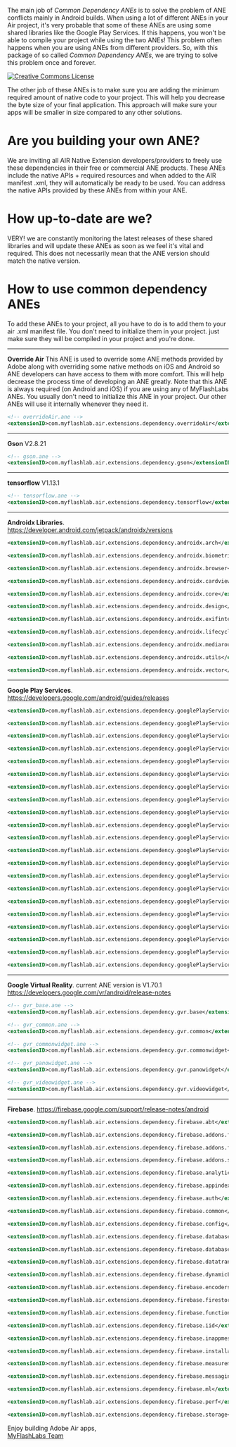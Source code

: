 The main job of *Common Dependency ANEs* is to solve the problem of ANE conflicts mainly in Android builds. When using a lot of different ANEs in your Air project, it's very probable that some of these ANEs are using some shared libraries like the Google Play Services. If this happens, you won't be able to compile your project while using the two ANEs! This problem often happens when you are using ANEs from different providers. So, with this package of so called *Common Dependency ANEs*, we are trying to solve this problem once and forever.

<a rel="license" href="http://creativecommons.org/licenses/by-nd/4.0/"><img alt="Creative Commons License" style="border-width:0" src="https://i.creativecommons.org/l/by-nd/4.0/88x31.png" /></a>

The other job of these ANEs is to make sure you are adding the minimum required amount of native code to your project. This will help you decrease the byte size of your final application. This approach will make sure your apps will be smaller in size compared to any other solutions.

# Are you building your own ANE?
We are inviting all AIR Native Extension developers/providers to freely use these dependencies in their free or commercial ANE products. These ANEs include the native APIs + required resources and when added to the AIR manifest .xml, they will automatically be ready to be used. You can address the native APIs provided by these ANEs from within your ANE.

# How up-to-date are we?
VERY! we are constantly monitoring the latest releases of these shared libraries and will update these ANEs as soon as we feel it's vital and required. This does not necessarily mean that the ANE version should match the native version.

# How to use common dependency ANEs
To add these ANEs to your project, all you have to do is to add them to your air .xml manifest file. You don't need to initialize them in your project. just make sure they will be compiled in your project and you're done.

------------------------------------------------------
**Override Air** This ANE is used to override some ANE methods provided by Adobe along with overriding some native methods on iOS and Android so ANE developers can have access to them with more comfort. This will help decrease the process time of developing an ANE greatly. Note that this ANE is always required (on Android and iOS) if you are using any of MyFlashLabs ANEs. You usually don't need to initialize this ANE in your project. Our other ANEs will use it internally whenever they need it.
```xml
<!-- overrideAir.ane -->
<extensionID>com.myflashlab.air.extensions.dependency.overrideAir</extensionID>
```

------------------------------------------------------
**Gson** V2.8.21
```xml
<!-- gson.ane -->
<extensionID>com.myflashlab.air.extensions.dependency.gson</extensionID>
```

------------------------------------------------------
**tensorflow** V1.13.1
```xml
<!-- tensorflow.ane -->
<extensionID>com.myflashlab.air.extensions.dependency.tensorflow</extensionID>
```

------------------------------------------------------
**Androidx Libraries**. https://developer.android.com/jetpack/androidx/versions
```xml
<extensionID>com.myflashlab.air.extensions.dependency.androidx.arch</extensionID>

<extensionID>com.myflashlab.air.extensions.dependency.androidx.biometric</extensionID>

<extensionID>com.myflashlab.air.extensions.dependency.androidx.browser</extensionID>

<extensionID>com.myflashlab.air.extensions.dependency.androidx.cardview</extensionID>

<extensionID>com.myflashlab.air.extensions.dependency.androidx.core</extensionID>

<extensionID>com.myflashlab.air.extensions.dependency.androidx.design</extensionID>

<extensionID>com.myflashlab.air.extensions.dependency.androidx.exifinterface</extensionID>

<extensionID>com.myflashlab.air.extensions.dependency.androidx.lifecycle</extensionID>

<extensionID>com.myflashlab.air.extensions.dependency.androidx.mediarouter</extensionID>

<extensionID>com.myflashlab.air.extensions.dependency.androidx.utils</extensionID>

<extensionID>com.myflashlab.air.extensions.dependency.androidx.vector</extensionID>
```


------------------------------------------------------
**Google Play Services**. https://developers.google.com/android/guides/releases
```xml
<extensionID>com.myflashlab.air.extensions.dependency.googlePlayServices.ads</extensionID>

<extensionID>com.myflashlab.air.extensions.dependency.googlePlayServices.ads.lite</extensionID>

<extensionID>com.myflashlab.air.extensions.dependency.googlePlayServices.analytics</extensionID>

<extensionID>com.myflashlab.air.extensions.dependency.googlePlayServices.auth</extensionID>

<extensionID>com.myflashlab.air.extensions.dependency.googlePlayServices.base</extensionID>

<extensionID>com.myflashlab.air.extensions.dependency.googlePlayServices.basement</extensionID>

<extensionID>com.myflashlab.air.extensions.dependency.googlePlayServices.clearcut</extensionID>

<extensionID>com.myflashlab.air.extensions.dependency.googlePlayServices.drive</extensionID>

<extensionID>com.myflashlab.air.extensions.dependency.googlePlayServices.flags</extensionID>

<extensionID>com.myflashlab.air.extensions.dependency.googlePlayServices.games</extensionID>

<extensionID>com.myflashlab.air.extensions.dependency.googlePlayServices.gass</extensionID>

<extensionID>com.myflashlab.air.extensions.dependency.googlePlayServices.location</extensionID>

<extensionID>com.myflashlab.air.extensions.dependency.googlePlayServices.maps</extensionID>

<extensionID>com.myflashlab.air.extensions.dependency.googlePlayServices.measurementBase</extensionID>

<extensionID>com.myflashlab.air.extensions.dependency.googlePlayServices.panorama</extensionID>

<extensionID>com.myflashlab.air.extensions.dependency.googlePlayServices.phenotype</extensionID>

<extensionID>com.myflashlab.air.extensions.dependency.googlePlayServices.places</extensionID>

<extensionID>com.myflashlab.air.extensions.dependency.googlePlayServices.stats</extensionID>

<extensionID>com.myflashlab.air.extensions.dependency.googlePlayServices.tagmanager</extensionID>

<extensionID>com.myflashlab.air.extensions.dependency.googlePlayServices.tasks</extensionID>

<extensionID>com.myflashlab.air.extensions.dependency.googlePlayServices.vision</extensionID>
```

------------------------------------------------------
**Google Virtual Reality**. current ANE version is V1.70.1 https://developers.google.com/vr/android/release-notes
```xml
<!-- gvr_base.ane -->
<extensionID>com.myflashlab.air.extensions.dependency.gvr.base</extensionID>

<!-- gvr_common.ane -->
<extensionID>com.myflashlab.air.extensions.dependency.gvr.common</extensionID>

<!-- gvr_commonwidget.ane -->
<extensionID>com.myflashlab.air.extensions.dependency.gvr.commonwidget</extensionID>

<!-- gvr_panowidget.ane -->
<extensionID>com.myflashlab.air.extensions.dependency.gvr.panowidget</extensionID>

<!-- gvr_videowidget.ane -->
<extensionID>com.myflashlab.air.extensions.dependency.gvr.videowidget</extensionID>
```

------------------------------------------------------
**Firebase**. https://firebase.google.com/support/release-notes/android
```xml
<extensionID>com.myflashlab.air.extensions.dependency.firebase.abt</extensionID>

<extensionID>com.myflashlab.air.extensions.dependency.firebase.addons.fcm</extensionID>

<extensionID>com.myflashlab.air.extensions.dependency.firebase.addons.firestore</extensionID>

<extensionID>com.myflashlab.air.extensions.dependency.firebase.addons.squareup</extensionID>

<extensionID>com.myflashlab.air.extensions.dependency.firebase.analytics</extensionID>

<extensionID>com.myflashlab.air.extensions.dependency.firebase.appindexing</extensionID>

<extensionID>com.myflashlab.air.extensions.dependency.firebase.auth</extensionID>

<extensionID>com.myflashlab.air.extensions.dependency.firebase.common</extensionID>

<extensionID>com.myflashlab.air.extensions.dependency.firebase.config</extensionID>

<extensionID>com.myflashlab.air.extensions.dependency.firebase.database</extensionID>

<extensionID>com.myflashlab.air.extensions.dependency.firebase.database.collection</extensionID>

<extensionID>com.myflashlab.air.extensions.dependency.firebase.datatransport</extensionID>

<extensionID>com.myflashlab.air.extensions.dependency.firebase.dynamicLinks</extensionID>

<extensionID>com.myflashlab.air.extensions.dependency.firebase.encoders.json</extensionID>

<extensionID>com.myflashlab.air.extensions.dependency.firebase.firestore</extensionID>

<extensionID>com.myflashlab.air.extensions.dependency.firebase.functions</extensionID>

<extensionID>com.myflashlab.air.extensions.dependency.firebase.iid</extensionID>

<extensionID>com.myflashlab.air.extensions.dependency.firebase.inappmessaging</extensionID>

<extensionID>com.myflashlab.air.extensions.dependency.firebase.installations</extensionID>

<extensionID>com.myflashlab.air.extensions.dependency.firebase.measurement.connector</extensionID>

<extensionID>com.myflashlab.air.extensions.dependency.firebase.messaging</extensionID>

<extensionID>com.myflashlab.air.extensions.dependency.firebase.ml</extensionID>

<extensionID>com.myflashlab.air.extensions.dependency.firebase.perf</extensionID>

<extensionID>com.myflashlab.air.extensions.dependency.firebase.storage</extensionID>
```

Enjoy building Adobe Air apps,  
[MyFlashLabs Team](http://www.myflashlabs.com/)